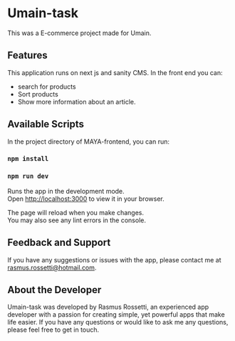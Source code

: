 # Umain-task

This was a E-commerce project made for Umain.

## Features
This application runs on next js and sanity CMS.
In the front end you can:
- search for products
- Sort products
- Show more information about an article.

## Available Scripts

In the project directory of MAYA-frontend, you can run:
### `npm install`
### `npm run dev`

Runs the app in the development mode.\
Open [http://localhost:3000](http://localhost:3000) to view it in your browser.

The page will reload when you make changes.\
You may also see any lint errors in the console.

## Feedback and Support
If you have any suggestions or issues with the app, please contact me at rasmus.rossetti@hotmail.com.

## About the Developer
Umain-task  was developed by Rasmus Rossetti, an experienced app developer with a passion for creating simple, yet powerful apps that make life easier. If you have any questions or would like to ask me any questions, please feel free to get in touch.




